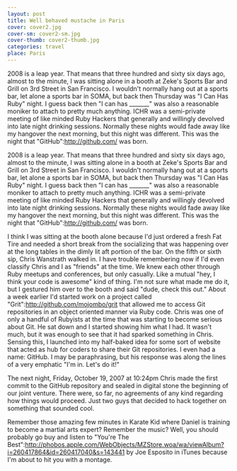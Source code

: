 ```yaml
---
layout: post
title: Well behaved mustache in Paris
cover: cover2.jpg
cover-sm: cover2-sm.jpg
cover-thumb: cover2-thumb.jpg
categories: travel
place: Paris
---
```



2008 is a leap year. That means that three hundred and sixty six days ago, almost to the minute, I was sitting alone in a booth at Zeke's Sports Bar and Grill on 3rd Street in San Francisco. I wouldn't normally hang out at a sports bar, let alone a sports bar in SOMA, but back then Thursday was "I Can Has Ruby" night. I guess back then "I can has _______" was also a reasonable moniker to attach to pretty much anything. ICHR was a semi-private meeting of like minded Ruby Hackers that generally and willingly devolved into late night drinking sessions. Normally these nights would fade away like my hangover the next morning, but this night was different. This was the night that "GitHub":http://github.com/ was born.

2008 is a leap year. That means that three hundred and sixty six days ago, almost to the minute, I was sitting alone in a booth at Zeke's Sports Bar and Grill on 3rd Street in San Francisco. I wouldn't normally hang out at a sports bar, let alone a sports bar in SOMA, but back then Thursday was "I Can Has Ruby" night. I guess back then "I can has _______" was also a reasonable moniker to attach to pretty much anything. ICHR was a semi-private meeting of like minded Ruby Hackers that generally and willingly devolved into late night drinking sessions. Normally these nights would fade away like my hangover the next morning, but this night was different. This was the night that "GitHub":http://github.com/ was born.

I think I was sitting at the booth alone because I'd just ordered a fresh Fat Tire and needed a short break from the socializing that was happening over at the long tables in the dimly lit aft portion of the bar. On the fifth or sixth sip, Chris Wanstrath walked in. I have trouble remembering now if I'd even classify Chris and I as "friends" at the time. We knew each other through Ruby meetups and conferences, but only casually. Like a mutual "hey, I think your code is awesome" kind of thing. I'm not sure what made me do it, but I gestured him over to the booth and said "dude, check this out." About a week earlier I'd started work on a project called "Grit":http://github.com/mojombo/grit that allowed me to access Git repositories in an object oriented manner via Ruby code. Chris was one of only a handful of Rubyists at the time that was starting to become serious about Git. He sat down and I started showing him what I had. It wasn't much, but it was enough to see that it had sparked something in Chris. Sensing this, I launched into my half-baked idea for some sort of website that acted as hub for coders to share their Git repositories. I even had a name: GitHub. I may be paraphrasing, but his response was along the lines of a very emphatic "I'm in. Let's do it!"

The next night, Friday, October 19, 2007 at 10:24pm Chris made the first commit to the GitHub repository and sealed in digital stone the beginning of our joint venture. There were, so far, no agreements of any kind regarding how things would proceed. Just two guys that decided to hack together on something that sounded cool.

Remember those amazing few minutes in Karate Kid where Daniel is training to become a martial arts expert? Remember the music? Well, you should probably go buy and listen to "You're The Best":http://phobos.apple.com/WebObjects/MZStore.woa/wa/viewAlbum?i=260417864&id=260417040&s=143441 by Joe Esposito in iTunes because I'm about to hit you with a montage.
